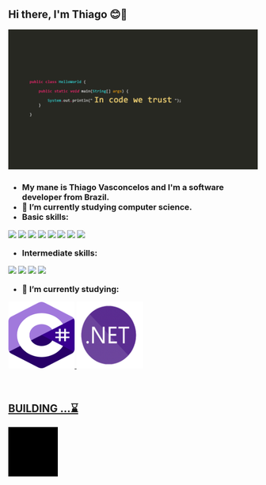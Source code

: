 ## Hi there, I'm Thiago 😊👋
<img src="https://github.com/thiagovasconcelos1/CSharp/blob/7f8f707d9913be498fbdae7f5f4fa1dc760a1ede/Asset/wpp.png" tittle="wpp" >


<h3>
 
- My mane is Thiago Vasconcelos and I'm a software developer from Brazil.
- 🔭 I’m currently studying computer science.
- Basic skills:
<img src="https://img.shields.io/badge/Bootstrap-563D7C?style=for-the-badge&logo=bootstrap&logoColor=white">
<img src="https://img.shields.io/badge/Microsoft_Azure-0089D6?style=for-the-badge&logo=microsoft-azure&logoColor=white">
<img src="https://img.shields.io/badge/MySQL-00000F?style=for-the-badge&logo=mysql&logoColor=white">
<img src="https://img.shields.io/badge/Python-3776AB?style=for-the-badge&logo=python&logoColor=white">
<img src="https://img.shields.io/badge/HTML-239120?style=for-the-badge&logo=html5&logoColor=white">
<img src="https://img.shields.io/badge/CSS-239120?&style=for-the-badge&logo=css3&logoColor=white">
<img src="https://img.shields.io/badge/JavaScript-F7DF1E?style=for-the-badge&logo=javascript&logoColor=black">
<img src="https://img.shields.io/badge/Java-ED8B00?style=for-the-badge&logo=java&logoColor=white"></br>

- Intermediate skills:

<img src="https://img.shields.io/badge/C%23-239120?style=for-the-badge&logo=c-sharp&logoColor=white">
<img src="https://img.shields.io/badge/.NET-5C2D91?style=for-the-badge&logo=.net&logoColor=white">
<img src="https://img.shields.io/badge/Google_Cloud-4285F4?style=for-the-badge&logo=google-cloud&logoColor=white">
<img src="https://img.shields.io/badge/Microsoft_Office-D83B01?style=for-the-badge&logo=microsoft-office&logoColor=white"></br>

- 🌱 I’m currently studying:
   
<p align="left">
     <a href="https://github.com/thiagovasconcelos1/CSharp"</a>
     <img src="https://github.com/thiagovasconcelos1/CSharp/blob/main/Asset/c1.png" tittle="c1" height="134" width="134">   
  <img src="https://github.com/thiagovasconcelos1/DigitalInovationOne/blob/1ee0e7782624ecd12ab011fa9f737954ab2744e0/assets/.net.png" tittle="dotnet" height="134" width="134"></h3></br>





<!--building-->
<!--<img src=""-->

## BUILDING ...⌛
<img src="https://github.com/thiagovasconcelos1/CSharp/blob/7f8f707d9913be498fbdae7f5f4fa1dc760a1ede/Asset/code.gif" tittle="gif" height="100" width="100">
<!--contato gmail<img src="https://img.shields.io/badge/Gmail-D14836?style=for-the-badge&logo=gmail&logoColor=white">>


